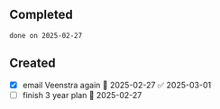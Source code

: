 
## Completed

```tasks
done on 2025-02-27
```

## Created
- [x] email Veenstra again 📅 2025-02-27 ✅ 2025-03-01
- [ ] finish 3 year plan 📅 2025-02-27